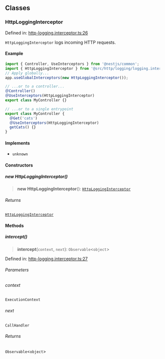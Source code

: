 ## Classes

### HttpLoggingInterceptor

Defined in: [http-logging.interceptor.ts:26](https://github.com/spuxx1701/jslibs/blob/9e75110cf9e60ac27454c04289fa45add1887a86/packages/nest-utils/src/http/logging/http-logging.interceptor.ts#L26)

`HttpLoggingInterceptor` logs incoming HTTP requests.

#### Example

```ts
import { Controller, UseInterceptors } from '@nestjs/common';
import { HttpLoggingInterceptor } from '@src/http/logging/logging.interceptor';
// Apply globally...
app.useGlobalInterceptors(new HttpLoggingInterceptor());

// ...or to a controller...
＠Controller()
＠UseInterceptors(HttpLoggingInterceptor)
export class MyController {}

// ...or to a single entrypoint
export class MyController {
  ＠Get('cats')
  ＠UseInterceptors(HttpLoggingInterceptor)
  getCats() {}
}
```

#### Implements

- `unknown`

#### Constructors

##### new HttpLoggingInterceptor()

> **new HttpLoggingInterceptor**(): [`HttpLoggingInterceptor`](http.md#httplogginginterceptor)

###### Returns

[`HttpLoggingInterceptor`](http.md#httplogginginterceptor)

#### Methods

##### intercept()

> **intercept**(`context`, `next`): `Observable`\<`object`\>

Defined in: [http-logging.interceptor.ts:27](https://github.com/spuxx1701/jslibs/blob/9e75110cf9e60ac27454c04289fa45add1887a86/packages/nest-utils/src/http/logging/http-logging.interceptor.ts#L27)

###### Parameters

###### context

`ExecutionContext`

###### next

`CallHandler`

###### Returns

`Observable`\<`object`\>
